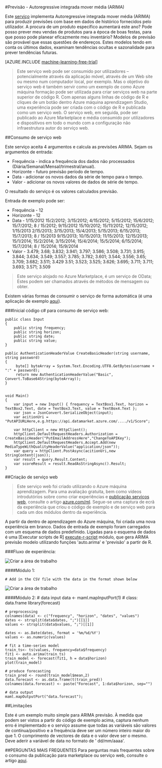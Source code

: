 <properties 
    pageTitle="Previsão: Autoregressive integrada mover média (ARIMA) | Microsoft Azure" 
    description="Previsão - Autoregressive integrada mover média (ARIMA)" 
    services="machine-learning" 
    documentationCenter="" 
    authors="yijichen" 
    manager="jhubbard" 
    editor="cgronlun"/>

<tags 
    ms.service="machine-learning" 
    ms.workload="data-services" 
    ms.tgt_pltfrm="na" 
    ms.devlang="na" 
    ms.topic="article" 
    ms.date="08/15/2016" 
    ms.author="yijichen"/> 

 
#<a name="forecasting---autoregressive-integrated-moving-average-arima"></a>Previsão - Autoregressive integrada mover média (ARIMA)

Este [serviço]( https://datamarket.azure.com/dataset/aml_labs/arima) implementa Autoregressive integrada mover média (ARIMA) para produzir previsões com base em dados de histórico fornecidos pelo utilizador. A procura de um produto específico aumentará este ano? Pode posso prever meu vendas de produtos para a época de boas festas, para que posso pode planear eficazmente meu inventário? Modelos de previsão são provável que essas questões de endereços. Estes modelos tendo em conta os últimos dados, examinam tendências ocultas e sazonalidade para prever tendências futuras. 


[AZURE.INCLUDE [machine-learning-free-trial](../../includes/machine-learning-free-trial.md)] 

>Este serviço web pode ser consumido por utilizadores – potencialmente através da aplicação móvel, através de um Web site ou mesmo num computador local, por exemplo. Mas o objetivo do serviço web é também servir como um exemplo de como Azure máquina formação pode ser utilizada para criar serviços web na parte superior de código R. Com apenas alguns linhas de código de R e cliques de um botão dentro Azure máquina aprendizagem Studio, uma experiência pode ser criada com o código de R e publicada como um serviço web. O serviço web, em seguida, pode ser publicado ao Azure Marketplace e média consumido por utilizadores e dispositivos em todo o mundo com a configuração não infraestrutura autor do serviço web.

##<a name="consumption-of-web-service"></a>Consumo de serviço web 

Este serviço aceita 4 argumentos e calcula as previsões ARIMA.
Sejam os argumentos de entrada:

* Frequência - indica a frequência dos dados não processados (Diária/Semanal/Mensal/trimestral/anual).
* Horizonte - futuro previsão período de tempo.
* Data - adicionar os novos dados da série de tempo para o tempo.
* Valor - adicionar os novos valores de dados de série de tempo.

O resultado do serviço é os valores calculados previsão. 

Entrada de exemplo pode ser: 

* Frequência - 12
* Horizonte - 12
* Data - 1/15/2012 15/2/2012; 3/15/2012; 4/15/2012; 5/15/2012; 15/6/2012; 15/7/2012; 8 / 15/2012; 9/15/2012 15/10/2012; 15/11/2012; 12/15/2012; 1/15/2013 2/15/2013; 3/15/2013; 15/4/2013; 5/15/2013; 6/15/2013; 15/7/2013; 8 / 15/2013 9/15/2013; 10/15/2013; 11/15/2013; 12/15/2013; 15/1/2014; 15/2/2014; 3/15/2014; 15/4/2014; 15/5/2014; 6/15/2014; 15/7/2014; 8 / 15/2014; 15/9/2014
* Valor - 3.479; 3.68; 3.832; 3.941; 3.797; 3.586; 3.508; 3.731; 3.915; 3.844; 3.634; 3.549; 3.557; 3.785; 3.782; 3.601; 3.544; 3.556; 3.65; 3.709; 3.682; 3.511; 3.429 3.51; 3.523; 3.525; 3.626; 3.695; 3.711; 3.711; 3.693; 3.571; 3.509
 
>Este serviço alojado no Azure Marketplace, é um serviço de OData; Estes podem ser chamados através de métodos de mensagem ou obter. 

Existem várias formas de consumir o serviço de forma automática (é uma aplicação de exemplo [aqui](http://microsoftazuremachinelearning.azurewebsites.net/ArimaForecasting.aspx)).

###<a name="starting-c-code-for-web-service-consumption"></a>Inicial código c# para consumo de serviço web:

    public class Input
    {
        public string frequency;
        public string horizon;
        public string date;
        public string value;
    }

    public AuthenticationHeaderValue CreateBasicHeader(string username, string password)
    {
         byte[] byteArray = System.Text.Encoding.UTF8.GetBytes(username + ":" + password);
         return new AuthenticationHeaderValue("Basic", Convert.ToBase64String(byteArray));
    }

       
    void Main()
    {
        var input = new Input() { frequency = TextBox1.Text, horizon = TextBox2.Text, date = TextBox3.Text, value = TextBox4.Text };
        var json = JsonConvert.SerializeObject(input);
        var acitionUri =  "PutAPIURLHere,e.g.https://api.datamarket.azure.com/..../v1/Score";
           
        var httpClient = new HttpClient();
        httpClient.DefaultRequestHeaders.Authorization = CreateBasicHeader("PutEmailAddressHere","ChangeToAPIKey");
        httpClient.DefaultRequestHeaders.Accept.Add(new MediaTypeWithQualityHeaderValue("application/json"));
        var query = httpClient.PostAsync(acitionUri,new StringContent(json));
        var result = query.Result.Content;
        var scoreResult = result.ReadAsStringAsync().Result;
    }

##<a name="creation-of-web-service"></a>Criação de serviço web 

>Este serviço web foi criado utilizando o Azure máquina aprendizagem. Para uma avaliação gratuita, bem como vídeos introdutórios sobre como criar experiências e [publicação serviços web](machine-learning-publish-a-machine-learning-web-service.md), consulte o artigo [azure.com/ml](http://azure.com/ml). Segue-se uma captura de ecrã da experiência que criou o código de exemplo e de serviço web para cada um dos módulos dentro da experiência.

A partir da dentro de aprendizagem do Azure máquina, foi criada uma nova experiência em branco. Dados de entrada de exemplo foram carregados com um esquema de dados predefinido. Ligadas para o esquema de dados é uma [Executar scripts de R] [ execute-r-script] módulo, que gera ARIMA previsão modelo utilizando funções 'auto.arima' e 'previsão' a partir de R. 

###<a name="experiment-flow"></a>Fluxo de experiência:

![Criar a área de trabalho][2]

####<a name="module-1"></a>Módulo 1:
 
    # Add in the CSV file with the data in the format shown below 
![Criar a área de trabalho][3]  

####<a name="module-2"></a>Módulo 2:
    # data input
    data <- maml.mapInputPort(1) # class: data.frame
    library(forecast)
    
    # preprocessing
    colnames(data) <- c("frequency", "horizon", "dates", "values")
    dates <- strsplit(data$dates, ";")[[1]]
    values <- strsplit(data$values, ";")[[1]]
    
    dates <- as.Date(dates, format = '%m/%d/%Y')
    values <- as.numeric(values)
    
    # fit a time-series model
    train_ts<- ts(values, frequency=data$frequency)
    fit1 <- auto.arima(train_ts)
    train_model <- forecast(fit1, h = data$horizon)
    plot(train_model)
    
    # produce forecasting
    train_pred <- round(train_model$mean,2)
    data.forecast <- as.data.frame(t(train_pred))
    colnames(data.forecast) <- paste("Forecast", 1:data$horizon, sep="")
    
    # data output
    maml.mapOutputPort("data.forecast");


##<a name="limitations"></a>Limitações 

Este é um exemplo muito simple para ARIMA previsão. À medida que podem ser vistos a partir do código de exemplo acima, captura nenhum erro é implementado e o serviço assume que todas as variáveis são valores de contínua/positivo e a frequência deve ser um número inteiro maior do que 1. O comprimento de vectores de data e o valor deve ser o mesmo. Deve aderir a variável de data no formato de ' dd/mm/aaaa'.

##<a name="faq"></a>PERGUNTAS MAIS FREQUENTES
Para perguntas mais frequentes sobre o consumo da publicação para marketplace ou serviço web, consulte o artigo [aqui](machine-learning-marketplace-faq.md).

[1]: ./media/machine-learning-r-csharp-arima/arima-img1.png
[2]: ./media/machine-learning-r-csharp-arima/arima-img2.png
[3]: ./media/machine-learning-r-csharp-arima/arima-img3.png


<!-- Module References -->
[execute-r-script]: https://msdn.microsoft.com/library/azure/30806023-392b-42e0-94d6-6b775a6e0fd5/
 
